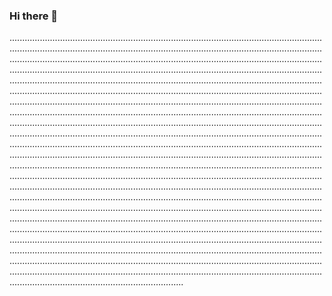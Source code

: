 ### Hi there 👋

.........................................................................................................................................................................................................................................................................................................................................................................................................................................................................................................................................................................................................................................................................................................................................................................................................................................................................................................................................................................................................................................................................................................................................................................................................................................................................................................................................................................................................................................................................................................................................................................................................................................................................................................................................................................................................................................................................................................................................................................................................................................................................................................................................................................................................................................................................................................................................................................................................................................................................................................................................................................................................................................................................................................................................................................................................................................................................................................................................................................................................................................